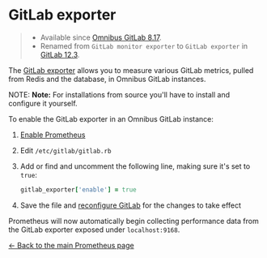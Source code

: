 # GitLab exporter

>- Available since [Omnibus GitLab 8.17](https://gitlab.com/gitlab-org/omnibus-gitlab/-/merge_requests/1132).
>- Renamed from `GitLab monitor exporter` to `GitLab exporter` in [GitLab 12.3](https://gitlab.com/gitlab-org/gitlab/-/merge_requests/16511).

The [GitLab exporter](https://gitlab.com/gitlab-org/gitlab-exporter) allows you to
measure various GitLab metrics, pulled from Redis and the database, in Omnibus GitLab
instances.

NOTE: **Note:**
For installations from source you'll have to install and configure it yourself.

To enable the GitLab exporter in an Omnibus GitLab instance:

1. [Enable Prometheus](index.md#configuring-prometheus)
1. Edit `/etc/gitlab/gitlab.rb`
1. Add or find and uncomment the following line, making sure it's set to `true`:

   ```ruby
   gitlab_exporter['enable'] = true
   ```

1. Save the file and [reconfigure GitLab](../../restart_gitlab.md#omnibus-gitlab-reconfigure)
   for the changes to take effect

Prometheus will now automatically begin collecting performance data from
the GitLab exporter exposed under `localhost:9168`.

[← Back to the main Prometheus page](index.md)
